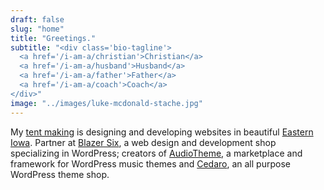 ```yaml
---
draft: false
slug: "home"
title: "Greetings."
subtitle: "<div class='bio-tagline'>
  <a href='/i-am-a/christian'>Christian</a>
  <a href='/i-am-a/husband'>Husband</a>
  <a href='/i-am-a/father'>Father</a>
  <a href='/i-am-a/coach'>Coach</a>
</div>"
image: "../images/luke-mcdonald-stache.jpg"
---
```


My
[tent making](https://www.biblegateway.com/passage/?search=Acts+18%3A3&version=ESV)
is designing and developing websites in beautiful
[Eastern Iowa](https://goo.gl/h2EmHJ). Partner at
[Blazer Six](https://www.blazersix.com), a web design and development shop
specializing in WordPress; creators of [AudioTheme](https://audiotheme.com), a
marketplace and framework for WordPress music themes and
[Cedaro](https://www.cedaro.com), an all purpose WordPress theme shop.
